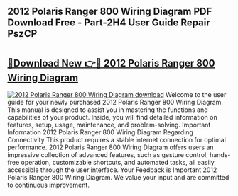 ## 2012 Polaris Ranger 800 Wiring Diagram PDF Download Free - Part-2H4 User Guide Repair PszCP

# <h2><a href="http://dfmvfu.blite.top/?on=2012+Polaris+Ranger+800+Wiring+Diagram">🔗Download New 👉🔴 2012 Polaris Ranger 800 Wiring Diagram</a></h2>

[![2012 Polaris Ranger 800 Wiring Diagram download](https://i.imgur.com/lujVjoI.png)](http://dfmvfu.blite.top/?on=2012+Polaris+Ranger+800+Wiring+Diagram)
Welcome to the user guide for your newly purchased 2012 Polaris Ranger 800 Wiring Diagram. This manual is designed to assist you in mastering the functions and capabilities of your product. Inside, you will find detailed information on features, setup, usage, maintenance, and problem-solving. Important Information 2012 Polaris Ranger 800 Wiring Diagram Regarding Connectivity This product requires a stable internet connection for optimal performance. 2012 Polaris Ranger 800 Wiring Diagram offers users an impressive collection of advanced features, such as gesture control, hands-free operation, customizable shortcuts, and automated tasks, all easily accessible through the user interface. Your Feedback is Important 2012 Polaris Ranger 800 Wiring Diagram. We value your input and are committed to continuous improvement.

